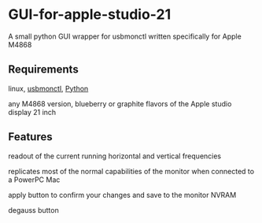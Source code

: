 # GUI-for-apple-studio-21

A small python GUI wrapper for usbmonctl written specifically for Apple M4868

## Requirements

linux, [usbmonctl](https://github.com/ondrej-zary/usbmonctl), [Python](https://www.python.org/downloads/windows/)

any M4868 version, blueberry or graphite flavors of the Apple studio display 21 inch

## Features

readout of the current running horizontal and vertical frequencies

replicates most of the normal capabilities of the monitor when connected to a PowerPC Mac

apply button to confirm your changes and save to the monitor NVRAM

degauss button
